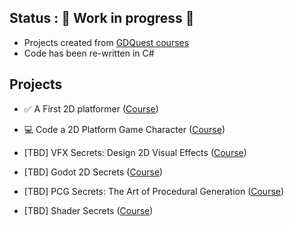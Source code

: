 

## Status : 🔨 Work in progress 🔨

* Projects created from [GDQuest courses](https://www.gdquest.com/product/)
* Code has been re-written in C#


## Projects

* ✅ A First 2D platformer ([Course](https://gdquest.mavenseed.com/courses/create-your-first-2d-game-with-godot-extended-edition))
* 💻 Code a 2D Platform Game Character ([Course](https://gdquest.mavenseed.com/courses/code-a-professional-platform-game-character-with-godot))

* [TBD] VFX Secrets: Design 2D Visual Effects ([Course](https://gdquest.mavenseed.com/courses/godot-vfx-secrets))
* [TBD] Godot 2D Secrets ([Course](https://gdquest.mavenseed.com/courses/godot-2d-secrets))
* [TBD] PCG Secrets: The Art of Procedural Generation ([Course](https://gdquest.mavenseed.com/courses/godot-pcg-secrets))
* [TBD] Shader Secrets ([Course](https://gdquest.mavenseed.com/courses/godot-shader-secrets))
